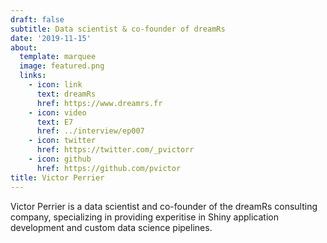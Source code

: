 ```yaml
---
draft: false
subtitle: Data scientist & co-founder of dreamRs
date: '2019-11-15'
about:
  template: marquee
  image: featured.png
  links:
    - icon: link
      text: dreamRs
      href: https://www.dreamrs.fr
    - icon: video
      text: E7
      href: ../interview/ep007
    - icon: twitter
      href: https://twitter.com/_pvictorr
    - icon: github
      href: https://github.com/pvictor
title: Victor Perrier
---
```


Victor Perrier is a data scientist and co-founder of the dreamRs consulting company, specializing in providing experitise in Shiny application development and custom data science pipelines.
